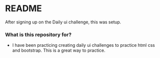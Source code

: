 # README #

After signing up on the Daily ui challenge, this was setup.

### What is this repository for? ###

* I have been practicing creating daily ui challenges to practice html css and bootstrap. This is a great way to practice.

